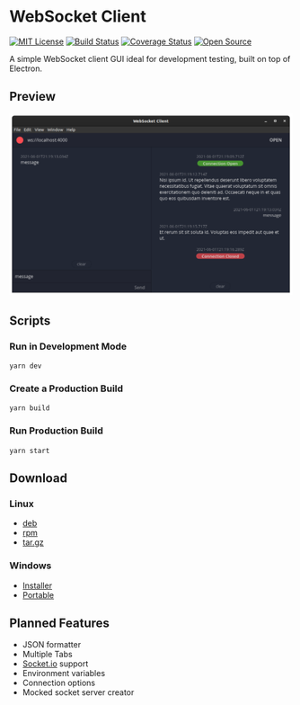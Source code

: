 # WebSocket Client

[![MIT License](https://img.shields.io/badge/License-MIT%20-blue.svg)](https://opensource.org/licenses/MIT)
[![Build Status](https://github.com/leonfoliveira/websocket-client/workflows/CI/badge.svg)](https://github.com/leonfoliveira/websocket-client/actions)
[![Coverage Status](https://coveralls.io/repos/github/leonfoliveira/websocket-client/badge.svg?branch=main)](https://coveralls.io/github/leonfoliveira/websocket-client?branch=main)
[![Open Source](https://badges.frapsoft.com/os/v1/open-source.svg?v=103)](https://opensource.org/)

A simple WebSocket client GUI ideal for development testing, built on top of Electron.

## Preview

![Preview](./assets/preview.png)

## Scripts

### Run in Development Mode

```
yarn dev
```

### Create a Production Build

```
yarn build
```

### Run Production Build

```
yarn start
```

## Download

### Linux

- [deb](https://drive.google.com/uc?export=download&id=1t0T1FppbwWcvDIu0U3WCwTxfNjRE0ro8)
- [rpm](https://drive.google.com/uc?export=download&id=19iOPsujNqqajbBEx0eZhdyUDHPamwcNF)
- [tar.gz](https://drive.google.com/uc?export=download&id=1jGePTiBUmjWTFtDOmigkVO6bm4DkkG6Z)

### Windows

- [Installer](https://drive.google.com/uc?export=download&id=1-wDzF5lqacfLSkj16nPeX4nrI8i4Cghq)
- [Portable](https://drive.google.com/uc?export=download&id=1Az2GzBVMtl5xB6pOnZWLaebNr1HhB4Uz)

## Planned Features

- JSON formatter
- Multiple Tabs
- [Socket.io](https://socket.io/) support
- Environment variables
- Connection options
- Mocked socket server creator
